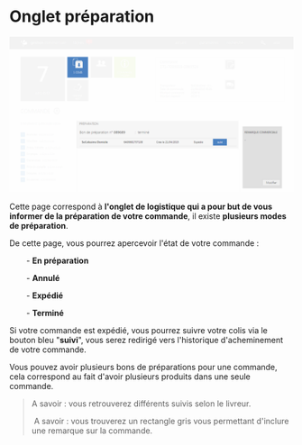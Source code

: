 # Onglet préparation


![ongletpreparation-screenshotfionajoupilancom20150708112451](images/ongletpreparation-screenshotfionajoupilancom20150708112451.png)


<p>Cette page correspond &agrave; <strong>l'onglet de logistique qui&nbsp;a pour but de vous informer de la pr&eacute;paration de votre commande</strong>, il existe <strong>plusieurs modes de pr&eacute;paration</strong>.</p>
<p>De cette page, vous pourrez apercevoir l'&eacute;tat de votre commande :</p>
<p style="padding-left: 30px;">- <strong>En pr&eacute;paration</strong></p>
<p style="padding-left: 30px;">- <strong>Annul&eacute;</strong></p>
<p style="padding-left: 30px;">- <strong>Exp&eacute;di&eacute;</strong></p>
<p style="padding-left: 30px;">- <strong>Termin&eacute;</strong></p>
<p>Si votre commande est exp&eacute;di&eacute;, vous pourrez suivre votre colis via le bouton bleu "<strong>suivi</strong>", vous serez redirig&eacute; vers l'historique d'acheminement de votre commande.</p>
<p>Vous pouvez avoir plusieurs bons de pr&eacute;parations pour une commande, cela correspond au fait d'avoir plusieurs produits dans une seule commande.</p>
<blockquote>
<p>A savoir : vous retrouverez diff&eacute;rents suivis selon le livreur.</p>
<p>&nbsp;A savoir : vous trouverez un rectangle gris vous permettant d'inclure une remarque sur la commande.&nbsp;</p>
</blockquote>

